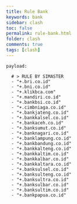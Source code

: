 ```yaml
---
title: Rule Bank
keywords: bank
sidebar: clash
toc: false
permalink: rule-bank.html
folder: clash
comments: true
tags: [clash]
---
```


<pre><code>payload:

  # > RULE BY SIMASTER
  - "+.bri.co.id"
  - "+.bni.co.id"
  - "+.klikbca.com"
  - "+.mandiri.co.id"
  - "+.bankbsi.co.id"
  - "+.cimbniaga.co.id"
  - "+.bankjateng.co.id"
  - "+.bankkalsel.co.id"
  - "+.bankaceh.co.id"
  - "+.banksumut.co.id"
  - "+.banknagari.co.id"
  - "+.banklampung.co.id"
  - "+.bankbandung.co.id"
  - "+.bankkalteng.co.id"
  - "+.bankkaltim.co.id"
  - "+.bankkalbar.co.id"
  - "+.bankkaltara.co.id"
  - "+.banksulsel.co.id"
  - "+.banksulteng.co.id"
  - "+.banksultra.co.id"
  - "+.banksulbar.co.id"
  - "+.banksultim.co.id"
  - "+.bankpapua.co.id"
</code></pre>
